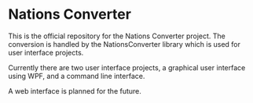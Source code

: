 # Nations Converter

This is the official repository for the Nations Converter project. The conversion is handled by the NationsConverter library which is used for user interface projects.

Currently there are two user interface projects, a graphical user interface using WPF, and a command line interface.

A web interface is planned for the future.

